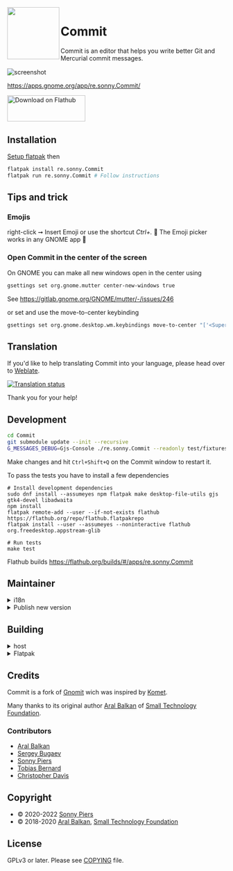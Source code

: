 <img style="vertical-align: middle;" src="data/icons/re.sonny.Commit.svg" width="120" height="120" align="left">

# Commit

Commit is an editor that helps you write better Git and Mercurial commit messages.<img style="vertical-align: middle;" src="data/icons/re.sonny.Commit-symbolic.svg" width="16" height="16">

![screenshot](data/screenshots/editor.png)

https://apps.gnome.org/app/re.sonny.Commit/

<a href='https://flathub.org/apps/details/re.sonny.Commit'><img width='180' height='60' alt='Download on Flathub' src='https://flathub.org/assets/badges/flathub-badge-en.svg'/></a>

## Installation

[Setup flatpak](https://flatpak.org/setup/) then

```sh
flatpak install re.sonny.Commit
flatpak run re.sonny.Commit # Follow instructions
```

## Tips and trick

### Emojis

right-click ➞ Insert Emoji or use the shortcut _Ctrl+._ 🎉️
The Emoji picker works in any GNOME app 👣️

### Open Commit in the center of the screen

On GNOME you can make all new windows open in the center using

```sh
gsettings set org.gnome.mutter center-new-windows true
```

See https://gitlab.gnome.org/GNOME/mutter/-/issues/246

or set and use the move-to-center keybinding

```sh
gsettings set org.gnome.desktop.wm.keybindings move-to-center "['<Super><Control><Shift>Space']"
```

</details>

## Translation

If you'd like to help translating Commit into your language, please head over to [Weblate](https://hosted.weblate.org/engage/commit/).

<a href="https://hosted.weblate.org/engage/commit/">
  <img src="https://hosted.weblate.org/widgets/commit/-/commit/multi-auto.svg" alt="Translation status" />
</a>

Thank you for your help!

## Development

```sh
cd Commit
git submodule update --init --recursive
G_MESSAGES_DEBUG=Gjs-Console ./re.sonny.Commit --readonly test/fixtures/with-body/COMMIT_EDITMSG
```

Make changes and hit `Ctrl+Shift+Q` on the Commit window to restart it.

To pass the tests you have to install a few dependencies

```
# Install development dependencies
sudo dnf install --assumeyes npm flatpak make desktop-file-utils gjs gtk4-devel libadwaita
npm install
flatpak remote-add --user --if-not-exists flathub https://flathub.org/repo/flathub.flatpakrepo
flatpak install --user --assumeyes --noninteractive flathub org.freedesktop.appstream-glib

# Run tests
make test
```

Flathub builds https://flathub.org/builds/#/apps/re.sonny.Commit

## Maintainer

<details>

  <summary>i18n</summary>

```sh
# To update the pot file
# xgettext -f po/POTFILES -o po/re.sonny.Commit.pot --no-wrap -cTRANSLATORS --from-code=UTF-8
# sed -i "s/Project-Id-Version: PACKAGE VERSION/Project-Id-Version: re.sonny.Commit/" po/re.sonny.Commit.pot
meson compile re.sonny.Commit-pot -C _build


# To create a translation
# msginit -i po/re.sonny.Commit.pot -o po/fr.po -l fr_FR.UTF-8
echo -n " fr" >> po/LINGUAS
meson compile re.sonny.Commit-update-po -C _build

# To update translations
# msgmerge -U po/*.po po/re.sonny.Commit.pot
meson compile re.sonny.Commit-update-po -C _build
```

See https://github.com/sonnyp/Commit/pull/14#issuecomment-894070878

</details>

<details>

<summary>Publish new version</summary>

- `meson compile re.sonny.Commit-update-po -C _build`
- Update version in `meson.build`
- git tag
- flathub

</details>

## Building

<details>
  <summary>host</summary>

```sh
cd Commit
meson --prefix $PWD/install build
ninja -C build install
```

</details>

<details>
  <summary>Flatpak</summary>

Use [GNOME Builder](https://wiki.gnome.org/Apps/Builder) or

```sh
cd Commit
flatpak-builder --user --force-clean --repo=repo --install-deps-from=flathub flatpak re.sonny.Commit.json
flatpak --user remote-add --no-gpg-verify --if-not-exists Commit repo
flatpak --user install --reinstall --assumeyes Commit re.sonny.Commit
```

</details>

## Credits

Commit is a fork of [Gnomit](https://github.com/small-tech/gnomit/) wich was inspired by [Komet](https://github.com/zorgiepoo/Komet).

Many thanks to its original author [Aral Balkan](https://ar.al) of [Small Technology Foundation](https://small-tech.org).

### Contributors

- [Aral Balkan](https://ar.al)
- [Sergey Bugaev](https://floss.social/@bugaevc)
- [Sonny Piers](https://github.com/sonnyp)
- [Tobias Bernard](https://tobiasbernard.com/)
- [Christopher Davis](https://social.libre.fi/brainblasted)

## Copyright

- © 2020-2022 [Sonny Piers](https://github.com/sonnyp)
- © 2018-2020 [Aral Balkan](https://ar.al), [Small Technology Foundation](https://small-tech.org)

## License

GPLv3 or later. Please see [COPYING](COPYING) file.
